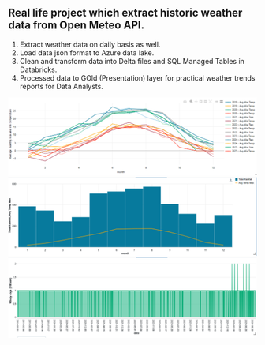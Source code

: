 ## Real life project which extract historic weather data from Open Meteo API.
1) Extract weather data on daily basis as well.
2) Load data json format to Azure data lake.
3) Clean and transform data into Delta files and SQL Managed Tables in Databricks.
4) Processed data to GOld (Presentation) layer for practical weather trends reports for Data Analysts.

![Monthly_avg_temp](./Images/Monthly_avg_temp.png)
![Monthly_Rainfall_Avg_Temp](./Images/Monthly_Rainfall_Avg_Temp.png)
![Windy_days](./Images/Windy_days.png)
